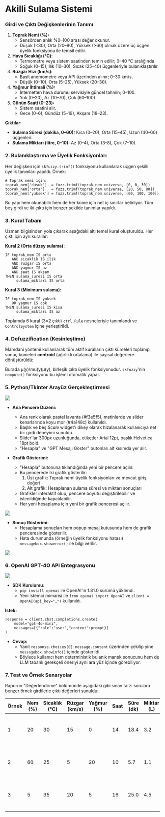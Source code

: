 # Akilli Sulama Sistemi

### Girdi ve Çıktı Değişkenlerinin Tanımı

1. **Toprak Nemi (%):**
    - Sensörden anlık %0–100 arası değer okunur.
    - Düşük (<30), Orta (20–80), Yüksek (>60) olmak üzere üç üçgen üyelik fonksiyonu ile temsil edilir.
2. **Hava Sıcaklığı (°C):**
    - Termometre veya sistem saatinden temin edilir; 0–40 °C aralığında.
    - Soğuk (0–15), Ilık (10–30), Sıcak (25–40) üçgenleriyle bulanıklaştırılır.
3. **Rüzgâr Hızı (km/s):**
    - Basit anemometre veya API üzerinden alınır; 0–30 km/s.
    - Düşük (0–10), Orta (5–25), Yüksek (20–30).
4. **Yağmur İhtimali (%):**
    - İnternetten hava durumu servisiyle güncel tahmin; 0–100.
    - Yok (0–20), Az (10–70), Çok (60–100).
5. **Günün Saati (0–23):**
    - Sistem saatini alır.
    - Gece (0–6), Gündüz (5–19), Akşam (18–23).

**Çıktılar:**

- **Sulama Süresi (dakika, 0–60):** Kısa (0–20), Orta (15–45), Uzun (40–60) üçgenleri.
- **Sulama Miktarı (litre, 0–10):** Az (0–4), Orta (3–8), Çok (7–10).

### 2. Bulanıklaştırma ve Üyelik Fonksiyonları

Her değişken için `skfuzzy.trimf()` fonksiyonu kullanılarak üçgen şekilli üyelik tanımları yapıldı. Örnek:

```
# Toprak nemi için:
toprak_nem['dusuk']  = fuzz.trimf(toprak_nem.universe, [0, 0, 30])
toprak_nem['orta']   = fuzz.trimf(toprak_nem.universe, [20, 50, 80])
toprak_nem['yuksek'] = fuzz.trimf(toprak_nem.universe, [60, 100, 100])
```

Bu yapı hem okunabilir hem de her küme için net iç sınırlar belirliyor. Tüm beş girdi ve iki çıktı için benzer şekilde tanımlar yapıldı.

### 3. Kural Tabanı

Uzman bilgisinden yola çıkarak aşağıdaki altı temel kural oluşturuldu. Her çıktı için ayrı kurallar:

**Kural 2 (Orta düzey sulama):**

```
IF toprak_nem IS orta  
   AND sicaklik IS ilik  
   AND ruzgar IS orta  
   AND yagmur IS az  
   AND saat IS aksam  
THEN sulama_suresi IS orta  
     sulama_miktari IS orta  
```

**Kural 3 (Minimum sulama):**

```
IF toprak_nem IS yuksek  
   OR yagmur IS cok  
THEN sulama_suresi IS kisa  
     sulama_miktari IS az  
```

Toplamda 6 kural (3×2 çıktı) `ctrl.Rule` nesneleriyle tanımlandı ve `ControlSystem` içine yerleştirildi.

### 4. Defuzzification (Kesinleştime)

Mamdani yöntemi kullanılarak tüm aktif kuralların çıktı kümeleri toplanıp, sonuç kümeleri **centroid** (ağırlıklı ortalama) ile sayısal değerlere dönüştürüldü:

Burada μ(y)\mu(y)μ(y), birleşik çıktı üyelik fonksiyonudur. `skfuzzy`'nin `compute()` fonksiyonu bu işlemi otomatik yapar.

### 5. Python/Tkinter Arayüz Gerçekleştirmesi

<img src="sulamasistemi.png">

- **Ana Pencere Düzeni:**
    - Ana renk olarak pastel lavanta (#f3e5f5), metinlerde ve slider kenarlarında koyu mor (#4a148c) kullanıldı.
    - Başlık ve beş *Scale* widget'ı dikey olarak hizalanarak kullanıcıya net bir girdi deneyimi sunuldu.
    - Slider'lar 300px uzunluğunda, etiketler Arial 12pt, başlık Helvetica 18pt bold.
    - "Hesapla" ve "GPT Mesajı Göster" butonları alt kısımda yer alır.

- **Grafik Gösterimi:**
    - "Hesapla" butonuna tıklandığında yeni bir pencere açılır.
    - Bu pencerede iki grafik gösterilir:
        1. Üst grafik: Toprak nemi üyelik fonksiyonları ve mevcut giriş değeri
        2. Alt grafik: Hesaplanan sulama süresi ve miktarı sonuçları
    - Grafikler interaktif olup, pencere boyutu değiştirilebilir ve istenildiğinde kapatılabilir.
    - Her yeni hesaplama için yeni bir grafik penceresi açılır.

<img src="grafik.png">

- **Sonuç Gösterimi:**
    - Hesaplama sonuçları hem popup mesaj kutusunda hem de grafik penceresinde gösterilir.
    - Hata durumunda (örneğin üyelik fonksiyonu hatası) `messagebox.showerror()` ile bilgi verilir.

<img src="hesapla.png">

### 6. OpenAI GPT-4O API Entegrasyonu

<img src="ai.png">

- **SDK Kurulumu:**
    - `pip install openai` ile OpenAI'ın 1.81.0 sürümü yüklendi.
    - Yeni istemci mimarisi ile `from openai import OpenAI` ve `client = OpenAI(api_key="…")` kullanıldı.

**İstek:**

```
response = client.chat.completions.create(
    model="gpt-4o-mini",
    messages=[{"role":"user","content":prompt}]
)
```

- **Cevap:**
    - Yanıt `response.choices[0].message.content` üzerinden çekilip yine `messagebox.showinfo()` içinde gösterildi.
    - Böylece kullanıcı hem deterministik bulanık mantık sonucunu hem de LLM tabanlı gerekçeli öneriyi aynı ara yüz içinde görebiliyor.

### 7. Test ve Örnek Senaryolar

Raporun "Değerlendirme" bölümünde aşağıdaki gibi sınav tarzı sorulara benzer örnek girdilerle çıktı değerleri sunuldu:

| Örnek | Nem (%) | Sicaklık (°C) | Rüzgar (km/s) | Yağmur (%) | Saat | Süre (dk) | Miktar (L) | Kısa Açıklama |
| --- | --- | --- | --- | --- | --- | --- | --- | --- |
| 1 | 20 | 30 | 15 | 0 | 14 | 18.4 | 3.2 | Nem düşük, sıcak, gündüz = uzun. |
| 2 | 60 | 25 | 5 | 20 | 10 | 5.7 | 1.1 | Nem orta, az yağmur, sabah = kısa. |
| 3 | 5 | 35 | 20 | 5 | 16 | 25.0 | 4.5 | Nem çok düşük, rüzgar yüksek = çok. |
